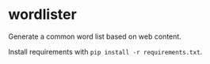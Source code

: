 # wordlister
Generate a common word list based on web content.

Install requirements with `pip install -r requirements.txt`.
